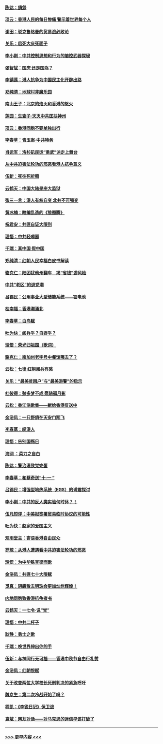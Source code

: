 #### [陈达：鸽怨](../pages/nsc993/n11561879.md?t=10020544) 
#### [项云：香港人民的每日惨痛  警示着世界每个人](../pages/nsc993/n11559273.md?t=10020544) 
#### [谢田：驳克鲁格曼的贸易战必败论](../pages/nsc993/n11555840.md?t=10020544) 
#### [关乐：启死大庆死面子](../pages/nsc993/n11556823.md?t=10020544) 
#### [李小刚：中共控制思想和行为的脑控武器探秘](../pages/nsc993/n11556776.md?t=10020544) 
#### [张智斌：国庆  还是国殇？](../pages/nsc993/n11556617.md?t=10020544) 
#### [李镇莲：港人抗争为中国民主化开辟出路](../pages/nsc993/n11556570.md?t=10020544) 
#### [郑纯清：地球村非魔乐园](../pages/nsc993/n11555415.md?t=10020544) 
#### [南山王子：北京的焰火和香港的怒火](../pages/nsc993/n11555318.md?t=10020544) 
#### [莲园：生查子·天灭中共匡扶神州](../pages/nsc993/n11555302.md?t=10020544) 
#### [项云：香港同胞不要单独出行](../pages/nsc993/n11555276.md?t=10020544) 
#### [李春草：青玉案‧中共特务](../pages/nsc993/n11552356.md?t=10020544) 
#### [肖运军：洛杉矶民运“勇武”派走上舞台](../pages/nsc993/n11551595.md?t=10020544) 
#### [从中共迫害法轮功的邪恶看港人抗争意义](../pages/nsc993/n11540858.md?t=10020544) 
#### [伍新：死往死折腾](../pages/nsc993/n11550174.md?t=10020544) 
#### [云鹤天：中国大陆是座大监狱](../pages/nsc993/n11550155.md?t=10020544) 
#### [张三一言：港人有权自变 北共不可强变](../pages/nsc993/n11550132.md?t=10020544) 
#### [黄冰楠：瞎编乱造的《狼图腾》](../pages/nsc993/n11550082.md?t=10020544) 
#### [祝君安：共匪自证大限到](../pages/nsc993/n11550041.md?t=10020544) 
#### [理悟：中共轻嘚瑟](../pages/nsc993/n11547978.md?t=10020544) 
#### [千瑞：真中国 假中国](../pages/nsc993/n11547865.md?t=10020544) 
#### [郑纯清：红朝人民幸福白皮书解读](../pages/nsc993/n11547499.md?t=10020544) 
#### [骆克仁：陆团犹他州翻车　揭“省钱”游风险](../pages/nsc993/n11546977.md?t=10020544) 
#### [中共“老区”的退党潮](../pages/nsc993/n11545995.md?t=10020544) 
#### [吕锡民：公用事业大型储能系统——铅电池](../pages/nsc993/n11545701.md?t=10020544) 
#### [桂南福：香港潮涌北](../pages/nsc993/n11545682.md?t=10020544) 
#### [李春草：白鸟赋](../pages/nsc993/n11545663.md?t=10020544) 
#### [吐为快：阅兵乎？自娱乎？](../pages/nsc993/n11545625.md?t=10020544) 
#### [理悟：荣光归祖国（歌词）](../pages/nsc993/n11545616.md?t=10020544) 
#### [骆克仁：南加州老字号中餐馆哪去了？](../pages/nsc993/n11545120.md?t=10020544) 
#### [云松：七律 红朝阅兵有感](../pages/nsc993/n11542394.md?t=10020544) 
#### [关乐：“最美贫困户”与“最美港警”的启示](../pages/nsc993/n11542252.md?t=10020544) 
#### [杜彼得：愁多梦不成 愿随孤月影](../pages/nsc993/n11540296.md?t=10020544) 
#### [云松：香江浩歌集——献给香港反送中](../pages/nsc993/n11540149.md?t=10020544) 
#### [金浴凤：一只野鸽在天安门翔飞](../pages/nsc993/n11540280.md?t=10020544) 
#### [李春草：叹港人](../pages/nsc993/n11540119.md?t=10020544) 
#### [理悟：告别国殇日](../pages/nsc993/n11539610.md?t=10020544) 
#### [海网 ：菜刀之自白](../pages/nsc993/n11539597.md?t=10020544) 
#### [陈达：警治港致党完蛋](../pages/nsc993/n11538127.md?t=10020544) 
#### [李春草：和蔡奇送“十·一 ”](../pages/nsc993/n11537810.md?t=10020544) 
#### [吕锡民：增强型地热系统（EGS）的诱震探讨](../pages/nsc993/n11537765.md?t=10020544) 
#### [李小刚：中共的反人类实验何时休？！](../pages/nsc993/n11537669.md?t=10020544) 
#### [伍凡短评：中美拟签署贸易临时协议的可能性](../pages/nsc993/n11536773.md?t=10020544) 
#### [吐为快：赵家的爱国主义](../pages/nsc993/n11536750.md?t=10020544) 
#### [观雨堂主：寄语香港自由民众](../pages/nsc993/n11536735.md?t=10020544) 
#### [罗琼：从港人遭遇看中共迫害法轮功的邪恶](../pages/nsc993/n11507862.md?t=10020544) 
#### [理悟：为中华铁脊梁而歌](../pages/nsc993/n11534458.md?t=10020544) 
#### [金浴凤：共匪七十大限赋](../pages/nsc993/n11534434.md?t=10020544) 
#### [觅真：阴霾散去明珠会更加灿烂辉煌！](../pages/nsc993/n11531858.md?t=10020544) 
#### [内地同胞致香港抗争者书](../pages/nsc993/n11531645.md?t=10020544) 
#### [云鹤天：一七令‧说“党”](../pages/nsc993/n11529099.md?t=10020544) 
#### [理悟：中共二杆子](../pages/nsc993/n11529046.md?t=10020544) 
#### [耿静：勇士之歌](../pages/nsc993/n11527562.md?t=10020544) 
#### [千瑞：唤世界伸出你的手](../pages/nsc993/n11526942.md?t=10020544) 
#### [伍新：与神同行无可挡——香港中秋节自由行礼赞](../pages/nsc993/n11526801.md?t=10020544) 
#### [金浴凤：红朝恨赋](../pages/nsc993/n11524312.md?t=10020544) 
#### [关于改变两位大学校长死刑判决的紧急呼吁](../pages/nsc993/n11524103.md?t=10020544) 
#### [魏京生：第二次冷战开始了吗？](../pages/nsc993/n11524023.md?t=10020544) 
#### [程凯：《李锐日记》保卫战](../pages/nsc993/n11522922.md?t=10020544) 
#### [袁斌：网友对话——对马克思的迷信早该打破了](../pages/nsc993/n11522561.md?t=10020544) 

----
#### [ >>> 更早内容 <<< ](../indexes/nsc993-earlier.md)
